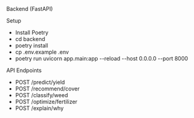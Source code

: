 Backend (FastAPI)

Setup

- Install Poetry
- cd backend
- poetry install
- cp .env.example .env
- poetry run uvicorn app.main:app --reload --host 0.0.0.0 --port 8000

API Endpoints

- POST /predict/yield
- POST /recommend/cover
- POST /classify/weed
- POST /optimize/fertilizer
- POST /explain/why

